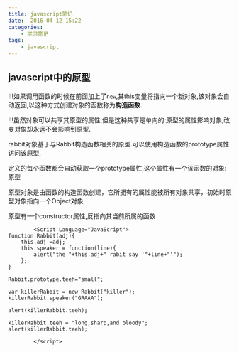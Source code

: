 ```yaml
---
title: javascript笔记
date:  2016-04-12 15:22
categories:
    - 学习笔记
tags:
    - javascript
---
```



## javascript中的原型

!!!如果调用函数的时候在前面加上了`new`,其this变量将指向一个新对象,该对象会自动返回,以这种方式创建对象的函数称为**构造函数**.

!!!虽然对象可以共享其原型的属性,但是这种共享是单向的:原型的属性影响对象,改变对象却永远不会影响到原型.

rabbit对象基于与Rabbit构造函数相关的原型.可以使用构造函数的prototype属性访问该原型.


定义的每个函数都会自动获取一个prototype属性,这个属性有一个该函数的对象:原型

原型对象是由函数的构造函数创建，它所拥有的属性能被所有对象共享，初始时原型对象指向一个Object对象

原型有一个constructor属性,反指向其当前所属的函数

```
        <Script Language="JavaScript">
function Rabbit(adj){
    this.adj =adj;
    this.speaker = function(line){
        alert("the "+this.adj+" rabit say '"+line+"'");
    };
}

Rabbit.prototype.teeh="small";

var killerRabbit = new Rabbit("killer");
killerRabbit.speaker("GRAAA");

alert(killerRabbit.teeh);

killerRabbit.teeh = "long,sharp,and bloody";
alert(killerRabbit.teeh);

        </script>
```
